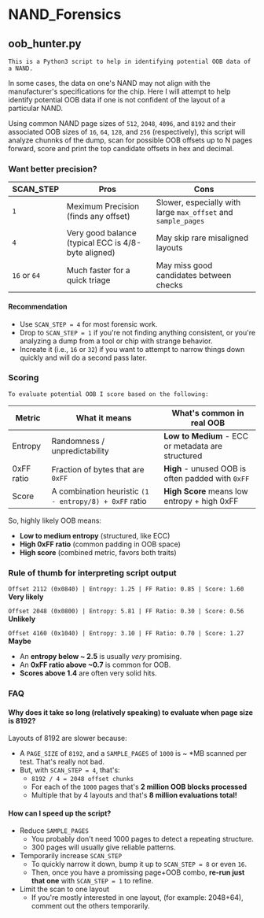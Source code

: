 # NAND_Forensics

## oob_hunter.py

    This is a Python3 script to help in identifying potential OOB data of a NAND.

In some cases, the data on one's NAND may not align with the manufacturer's specifications for the chip. Here I will attempt to help identify potential OOB data if one is not confident of the layout of a particular NAND.

Using common NAND page sizes of `512`, `2048`, `4096`, and `8192` and their associated OOB sizes of `16`, `64`, `128`, and `256` (respectively), this script will analyze chunnks of the dump, scan for possible OOB offsets up to N pages forward, score and print the top candidate offsets in hex and decimal.

### Want better precision?
| SCAN_STEP | Pros | Cons |
| ------------ | ------------- | ------------ |
| `1`         | Meximum Precision (finds any offset) | Slower, especially with large `max_offset` and `sample_pages` |
| `4` | Very good balance (typical ECC is 4/8-byte aligned) | May skip rare misaligned layouts |
| `16` or `64` | Much faster for a quick triage | May miss good candidates between checks |

#### Recommendation
* Use `SCAN_STEP = 4` for most forensic work.
* Drop to `SCAN_STEP = 1` if you're not finding anything consistent, or you're analyzing a dump from a tool or chip with strange behavior.
* Increate it (i.e., `16` or `32`) if you want to attempt to narrow things down quickly and will do a second pass later.

### Scoring
    To evaluate potential OOB I score based on the following:
| Metric | What it means | What's common in real OOB |
| ------ | ------------- | ------------------------- |
| Entropy | Randomness / unpredictability | **Low to Medium** - ECC or metadata are structured |
| 0xFF ratio | Fraction of bytes that are `0xFF` | **High** - unused OOB is often padded with `0xFF` |
| Score | A combination heuristic `(1 - entropy/8) + 0xFF` ratio | **High Score** means low entropy + high 0xFF |

So, highly likely OOB means:
* **Low to medium entropy** (structured, like ECC)
* **High 0xFF ratio** (common padding in OOB space)
* **High score** (combined metric, favors both traits)

### Rule of thumb for interpreting script output 


``Offset 2112 (0x0840) | Entropy: 1.25 | FF Ratio: 0.85 | Score: 1.60`` **Very likely**

``Offset 2048 (0x0800) | Entropy: 5.81 | FF Ratio: 0.30 | Score: 0.56 ``**Unlikely**

``Offset 4160 (0x1040) | Entropy: 3.10 | FF Ratio: 0.70 | Score: 1.27 ``**Maybe**

* An **entropy below ~ 2.5** is usually *very* promising.
* An **0xFF ratio above ~0.7** is common for OOB.
* **Scores above 1.4** are often very solid hits.

### FAQ
#### Why does it take so long (relatively speaking) to evaluate when page size is 8192?

Layouts of 8192 are slower because:
* A `PAGE_SIZE` of `8192`, and a `SAMPLE_PAGES` of `1000` is ~ *MB scanned per test.  That's really not bad.
* But, with `SCAN_STEP = 4`, that's:
  * `8192 / 4 = 2048 offset chunks` 
  * For each of the `1000` pages that's **2 million OOB blocks processed**
  * Multiple that by 4 layouts and that's **8 million evaluations total!**

#### How can I speed up the script?
* Reduce `SAMPLE_PAGES`
  * You probably don't need 1000 pages to detect a repeating structure.
  * 300 pages will usually give reliable patterns.
* Temporarily increase `SCAN_STEP`
  * To quickly narrow it down, bump it up to `SCAN_STEP = 8` or even `16`.
  * Then, once you have a promissing page+OOB combo, **re-run just that one** with `SCAN_STEP = 1` to refine.
* Limit the scan to one layout
  * If you're mostly interested in one layout, (for example: 2048+64), comment out the others temporarily.
